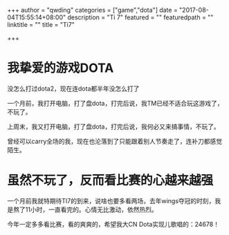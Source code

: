 +++
author = "qwding"
categories = ["game","dota"]
date = "2017-08-04T15:55:14+08:00"
description = "Ti 7"
featured = ""
featuredpath = ""
linktitle = ""
title = "Ti7"

+++

# 我挚爱的游戏DOTA

没怎么打过dota2，现在连dota都半年没怎么打了

一个月前，我打开电脑，打了盘dota，打完后说，我TM已经不适合玩这游戏了，不玩了。

上周末，我又打开电脑，打了盘dota，打完后说，我何必又来搞事情，不玩了。

曾经可以carry全场的我，现在也沦落到了只能跟着别人节奏走了，连补刀都感觉陌生。

# 虽然不玩了，反而看比赛的心越来越强

一个月前我就特期待TI7的到来，说啥也要多看两场，去年wings夺冠的时刻，我是熬了11小时，一直看完的。心情无比激动，依然热烈。

今年一定多多看比赛，看的爽爽的，希望我大CN Dota实现儿歌唱的：24678！